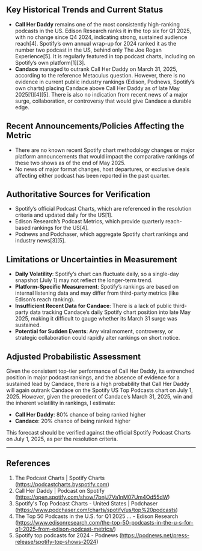 ## Key Historical Trends and Current Status

- **Call Her Daddy** remains one of the most consistently high-ranking podcasts in the US. Edison Research ranks it in the top six for Q1 2025, with no change since Q4 2024, indicating strong, sustained audience reach[4]. Spotify’s own annual wrap-up for 2024 ranked it as the number two podcast in the US, behind only The Joe Rogan Experience[5]. It is regularly featured in top podcast charts, including on Spotify’s own platform[1][3].
- **Candace** managed to outrank Call Her Daddy on March 31, 2025, according to the reference Metaculus question. However, there is no evidence in current public industry rankings (Edison, Podnews, Spotify’s own charts) placing Candace above Call Her Daddy as of late May 2025[1][4][5]. There is also no indication from recent news of a major surge, collaboration, or controversy that would give Candace a durable edge.

## Recent Announcements/Policies Affecting the Metric

- There are no known recent Spotify chart methodology changes or major platform announcements that would impact the comparative rankings of these two shows as of the end of May 2025.
- No news of major format changes, host departures, or exclusive deals affecting either podcast has been reported in the past quarter.

## Authoritative Sources for Verification

- Spotify’s official Podcast Charts, which are referenced in the resolution criteria and updated daily for the US[1].
- Edison Research’s Podcast Metrics, which provide quarterly reach-based rankings for the US[4].
- Podnews and Podchaser, which aggregate Spotify chart rankings and industry news[3][5].

## Limitations or Uncertainties in Measurement

- **Daily Volatility**: Spotify’s chart can fluctuate daily, so a single-day snapshot (July 1) may not reflect the longer-term trend.
- **Platform-Specific Measurement**: Spotify’s rankings are based on internal listening data and may differ from third-party metrics (like Edison’s reach ranking).
- **Insufficient Recent Data for Candace**: There is a lack of public third-party data tracking Candace’s daily Spotify chart position into late May 2025, making it difficult to gauge whether its March 31 surge was sustained.
- **Potential for Sudden Events**: Any viral moment, controversy, or strategic collaboration could rapidly alter rankings on short notice.

## Adjusted Probabilistic Assessment

Given the consistent top-tier performance of Call Her Daddy, its entrenched position in major podcast rankings, and the absence of evidence for a sustained lead by Candace, there is a high probability that Call Her Daddy will again outrank Candace on the Spotify US Top Podcasts chart on July 1, 2025. However, given the precedent of Candace’s March 31, 2025, win and the inherent volatility in rankings, I estimate:

- **Call Her Daddy**: 80% chance of being ranked higher
- **Candace**: 20% chance of being ranked higher

This forecast should be verified against the official Spotify Podcast Charts on July 1, 2025, as per the resolution criteria.

---

## References

1. The Podcast Charts | Spotify Charts (https://podcastcharts.byspotify.com)
2. Call Her Daddy | Podcast on Spotify (https://open.spotify.com/show/7bnjJ7Va1nM07Um4Od55dW)
3. Spotify's Top Podcast Charts - United States | Podchaser (https://www.podchaser.com/charts/spotify/us/top%20podcasts)
4. The Top 50 Podcasts in the U.S. for Q1 2025 ... - Edison Research (https://www.edisonresearch.com/the-top-50-podcasts-in-the-u-s-for-q1-2025-from-edison-podcast-metrics/)
5. Spotify top podcasts for 2024 - Podnews (https://podnews.net/press-release/spotify-top-shows-2024)